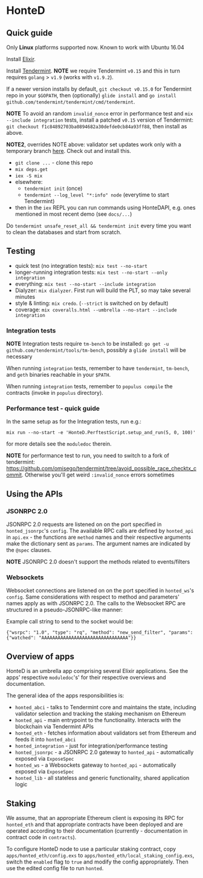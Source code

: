 # HonteD

## Quick guide

Only **Linux** platforms supported now. Known to work with Ubuntu 16.04

Install [Elixir](http://elixir-lang.github.io/install.html#unix-and-unix-like).

Install [Tendermint](https://tendermint.com/downloads). **NOTE** we require Tendermint `v0.15` and this in turn requires `golang` > `v1.9` (works with `v1.9.2`).

If a newer version installs by default, `git checkout v0.15.0` for Tendermint repo in your `$GOPATH`, then (optionally) `glide install` and `go install github.com/tendermint/tendermint/cmd/tendermint`.

**NOTE** To avoid an random `invalid_nonce` error in performance test and `mix --include integration` tests, install a patched `v0.15` version of Tendermint:
`git checkout f1c84892703ba0894682a30defde0cb84a93ff88`, then install as above.

**NOTE2**, overrides NOTE above: validator set updates work only with a temporary branch [here](https://github.com/omisego/tendermint/tree/v0.15.0_dirty_no_val_check).
Check out and install this.

  - `git clone ...` - clone this repo
  - `mix deps.get`
  - `iex -S mix`
  - elsewhere:
    - `tendermint init` (once)
    - `tendermint --log_level "*:info" node` (everytime to start Tendermint)
  - then in the `iex` REPL you can run commands using HonteDAPI, e.g. ones mentioned in most recent demo (see `docs/...`)

Do `tendermint unsafe_reset_all && tendermint init` every time you want to clean the databases and start from scratch.

## Testing

 - quick test (no integration tests): `mix test --no-start`
 - longer-running integration tests: `mix test --no-start --only integration`
 - everything: `mix test --no-start --include integration`
 - Dialyzer: `mix dialyzer`. First run will build the PLT, so may take several minutes
 - style & linting: `mix credo`. (`--strict` is switched on by default)
 - coverage: `mix coveralls.html --umbrella --no-start --include integration`

### Integration tests

**NOTE** Integration tests require `tm-bench` to be installed: `go get -u github.com/tendermint/tools/tm-bench`, possibly a `glide install` will be necessary

When running `integration` tests, remember to have `tendermint`, `tm-bench`, and `geth` binaries reachable in your `$PATH`.

When running `integration` tests, remember to `populus compile` the contracts (invoke in `populus` directory).

### Performance test - quick guide

In the same setup as for the Integration tests, run e.g.:
```
mix run --no-start -e 'HonteD.PerftestScript.setup_and_run(5, 0, 100)'
```

for more details see the `moduledoc` therein.

**NOTE** for performance test to run, you need to switch to a fork of tendermint:
https://github.com/omisego/tendermint/tree/avoid_possible_race_checktx_commit.
Otherwise you'll get weird `:invalid_nonce` errors sometimes

## Using the APIs

### JSONRPC 2.0

JSONRPC 2.0 requests are listened on on the port specified in `honted_jsonrpc`'s `config`.
The available RPC calls are defined by `honted_api` in `api.ex` - the functions are `method` names and their respective arguments make the dictionary sent as `params`.
The argument names are indicated by the `@spec` clauses.

**NOTE** JSONRPC 2.0 doesn't support the methods related to events/filters

### Websockets

Websocket connections are listened on on the port specified in `honted_ws`'s `config`.
Same considerations with respect to method and parameters' names apply as with JSONRPC 2.0.
The calls to the Websocket RPC are structured in a pseudo-JSONRPC-like manner:

Example call string to send to the socket would be:
```
{"wsrpc": "1.0", "type": "rq", "method": "new_send_filter", "params": {"watched": "AAAAAAAAAAAAAAAAAAAAAAAAAAAAAAAA"}}
```

## Overview of apps

HonteD is an umbrella app comprising several Elixir applications.
See the apps' respective `moduledoc`'s' for their respective overviews and documentation.

The general idea of the apps responsibilities is:
  - `honted_abci` - talks to Tendermint core and maintains the state, including validator selection and tracking the staking mechanism on Ethereum
  - `honted_api` - main entrypoint to the functionality. Interacts with the blockchain via Tendermint APIs
  - `honted_eth` - fetches information about validators set from Ethereum and feeds it into `honted_abci`
  - `honted_integration` - just for integration/performance testing
  - `honted_jsonrpc` - a JSONRPC 2.0 gateway to `honted_api` - automatically exposed via `ExposeSpec`
  - `honted_ws` - a Websockets gateway to `honted_api` - automatically exposed via `ExposeSpec`
  - `honted_lib` - all stateless and generic functionality, shared application logic

## Staking

We assume, that an appropriate Ethereum client is exposing its RPC for `honted_eth`
and that appropriate contracts have been deployed and are operated according to their documentation
(currently - documentation in contract code in `contracts`).

To configure HonteD node to use a particular staking contract,
copy `apps/honted_eth/config.exs` to `apps/honted_eth/local_staking_config.exs`,
switch the `enabled` flag to `true` and modify the config appropriately.
Then use the edited config file to run `honted`.
